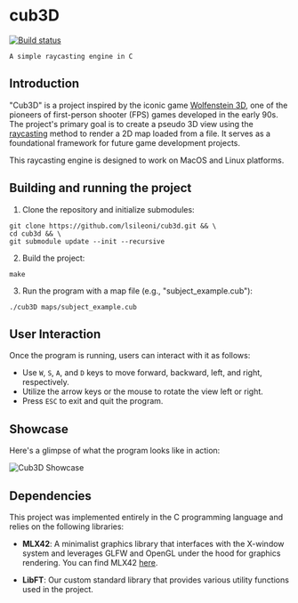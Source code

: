 # cub3D
[![Build status](https://github.com/lsileoni/cub3d/actions/workflows/blank.yml/badge.svg?branch=main&event=push)](https://github.com/lsileoni/cub3d/actions/workflows/blank.yml)

	A simple raycasting engine in C

## Introduction

"Cub3D" is a project inspired by the iconic game [Wolfenstein 3D](https://en.wikipedia.org/wiki/Wolfenstein_3D), one of the pioneers of first-person shooter (FPS) games developed in the early 90s. The project's primary goal is to create a pseudo 3D view using the [raycasting](https://en.wikipedia.org/wiki/Ray_casting#:~:text=Ray%20casting%20is%20the%20most,scenes%20to%20two%2Ddimensional%20images.) method to render a 2D map loaded from a file. It serves as a foundational framework for future game development projects.

This raycasting engine is designed to work on MacOS and Linux platforms.

## Building and running the project

1. Clone the repository and initialize submodules:
```
git clone https://github.com/lsileoni/cub3d.git && \
cd cub3d && \
git submodule update --init --recursive
```

2. Build the project:
```
make
```

3. Run the program with a map file (e.g., "subject_example.cub"):
```
./cub3D maps/subject_example.cub
```

## User Interaction

Once the program is running, users can interact with it as follows:

- Use `W`, `S`, `A`, and `D` keys to move forward, backward, left, and right, respectively.
- Utilize the arrow keys or the mouse to rotate the view left or right.
- Press `ESC` to exit and quit the program.

## Showcase

Here's a glimpse of what the program looks like in action:

![Cub3D Showcase](./.showfile/show3.gif)

## Dependencies

This project was implemented entirely in the C programming language and relies on the following libraries:

- **MLX42**: A minimalist graphics library that interfaces with the X-window system and leverages GLFW and OpenGL under the hood for graphics rendering. You can find MLX42 [here](https://github.com/codam-coding-college/MLX42).

- **LibFT**: Our custom standard library that provides various utility functions used in the project.
